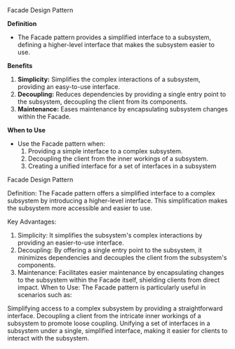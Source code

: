 Facade Design Pattern

**Definition**

- The Facade pattern provides a simplified interface to a subsystem, defining a higher-level interface that makes the subsystem easier to use.

**Benefits**

1. **Simplicity:** Simplifies the complex interactions of a subsystem, providing an easy-to-use interface.
2. **Decoupling:** Reduces dependencies by providing a single entry point to the subsystem, decoupling the client from its components.
3. **Maintenance:** Eases maintenance by encapsulating subsystem changes within the Facade.

**When to Use**

- Use the Facade pattern when:
  1. Providing a simple interface to a complex subsystem.
  2. Decoupling the client from the inner workings of a subsystem.
  3. Creating a unified interface for a set of interfaces in a subsystem
 

Facade Design Pattern

Definition:
The Facade pattern offers a simplified interface to a complex subsystem by introducing a higher-level interface. This simplification makes the subsystem more accessible and easier to use.

Key Advantages:

1. Simplicity: It simplifies the subsystem's complex interactions by providing an easier-to-use interface.
2. Decoupling: By offering a single entry point to the subsystem, it minimizes dependencies and decouples the client from the subsystem's components.
3. Maintenance: Facilitates easier maintenance by encapsulating changes to the subsystem within the Facade itself, shielding clients from direct impact.
When to Use:
The Facade pattern is particularly useful in scenarios such as:

Simplifying access to a complex subsystem by providing a straightforward interface.
Decoupling a client from the intricate inner workings of a subsystem to promote loose coupling.
Unifying a set of interfaces in a subsystem under a single, simplified interface, making it easier for clients to interact with the subsystem.





